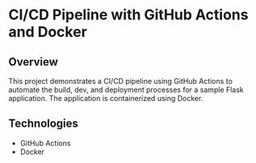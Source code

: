 # CI/CD Pipeline with GitHub Actions and Docker

## Overview
This project demonstrates a CI/CD pipeline using GitHub Actions to automate the build, dev, and deployment processes for a sample Flask application. The application is containerized using Docker.

## Technologies
- GitHub Actions
- Docker

